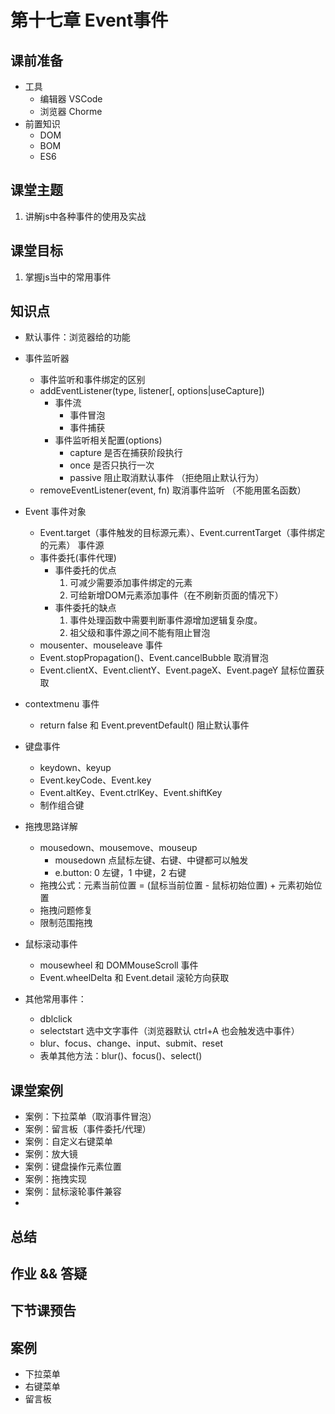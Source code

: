 # 第十七章 Event事件



## 课前准备

- 工具
  - 编辑器 VSCode
  - 浏览器 Chorme
- 前置知识
  - DOM
  - BOM
  - ES6

## 课堂主题

1. 讲解js中各种事件的使用及实战

## 课堂目标

1. 掌握js当中的常用事件

## 知识点

- 默认事件：浏览器给的功能

- 事件监听器
  - 事件监听和事件绑定的区别 
  - addEventListener(type, listener[, options|useCapture])
    - 事件流
      - 事件冒泡
      - 事件捕获
    - 事件监听相关配置(options)
      - capture   是否在捕获阶段执行
      - once   是否只执行一次
      - passive  阻止取消默认事件 （拒绝阻止默认行为）
  - removeEventListener(event, fn) 取消事件监听   （不能用匿名函数）
- Event 事件对象
  - Event.target（事件触发的目标源元素）、Event.currentTarget（事件绑定的元素） 事件源
  - 事件委托(事件代理)
    - 事件委托的优点
      1. 可减少需要添加事件绑定的元素
      2. 可给新增DOM元素添加事件（在不刷新页面的情况下）
    - 事件委托的缺点
      1. 事件处理函数中需要判断事件源增加逻辑复杂度。
      2. 祖父级和事件源之间不能有阻止冒泡 
  - mousenter、mouseleave 事件
  - Event.stopPropagation()、Event.cancelBubble 取消冒泡   
  - Event.clientX、Event.clientY、Event.pageX、Event.pageY 鼠标位置获取
- contextmenu 事件 
  - return false 和 Event.preventDefault() 阻止默认事件   

- 键盘事件
  - keydown、keyup
  - Event.keyCode、Event.key
  - Event.altKey、Event.ctrlKey、Event.shiftKey
  - 制作组合键 
- 拖拽思路详解
  - mousedown、mousemove、mouseup
    - mousedown 点鼠标左键、右键、中键都可以触发
    - e.button: 0 左键，1 中键，2 右键
  - 拖拽公式：元素当前位置 = (鼠标当前位置 - 鼠标初始位置) + 元素初始位置
  - 拖拽问题修复
  - 限制范围拖拽
- 鼠标滚动事件
  - mousewheel 和 DOMMouseScroll 事件
  - Event.wheelDelta 和  Event.detail 滚轮方向获取
- 其他常用事件：
  - dblclick
  - selectstart 选中文字事件（浏览器默认 ctrl+A 也会触发选中事件）
  - blur、focus、change、input、submit、reset
  - 表单其他方法：blur()、focus()、select()

## 课堂案例

- 案例：下拉菜单（取消事件冒泡）
- 案例：留言板（事件委托/代理）
- 案例：自定义右键菜单
- 案例：放大镜
- 案例：键盘操作元素位置
- 案例：拖拽实现
- 案例：鼠标滚轮事件兼容
- 

## 总结



## 作业 && 答疑



## 下节课预告


## 案例
- 下拉菜单
- 右键菜单
- 留言板




